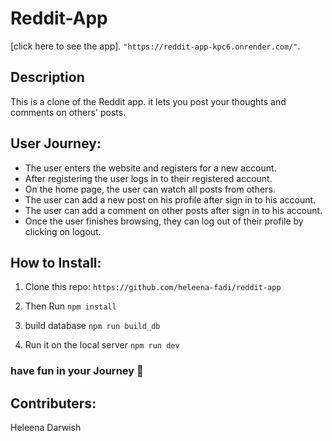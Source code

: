 # Reddit-App
[click here to see the app].
```"https://reddit-app-kpc6.onrender.com/"```.
## Description
This is a clone of the Reddit app. it lets you post your thoughts and comments on others' posts.

## User Journey: 
- The user enters the website and registers for a new account. 
- After registering the user logs in to their registered account.
- On the home page, the user can watch all posts from others.
- The user can add a new post on his profile after sign in to his account.
- The user can add a comment on other posts after sign in to his account.
- Once the user finishes browsing, they can log out of their profile by clicking on logout. 
## How to Install: 

1. Clone this repo: 
```https://github.com/heleena-fadi/reddit-app ```

2. Then Run ``` npm install ```

3. build database  ``` npm run build_db ```

4. Run it on the local server ``` npm run dev ```

 ### have fun in your  Journey 🥳 
 ## Contributers: 
 
 Heleena Darwish

